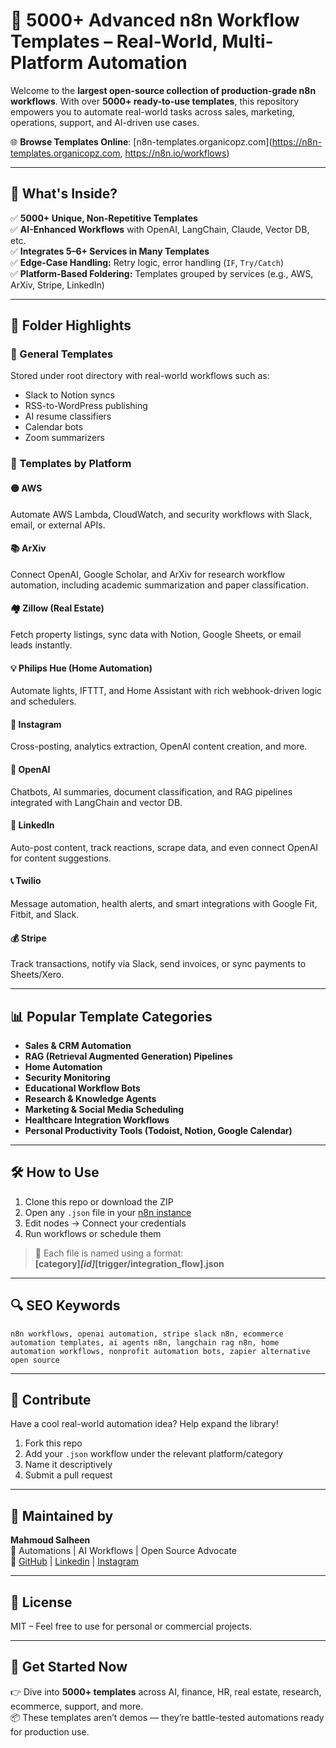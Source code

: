 # 🔄 5000+ Advanced n8n Workflow Templates – Real-World, Multi-Platform Automation

Welcome to the **largest open-source collection of production-grade n8n workflows**. With over **5000+ ready-to-use templates**, this repository empowers you to automate real-world tasks across sales, marketing, operations, support, and AI-driven use cases.

🌐 **Browse Templates Online**: [n8n-templates.organicopz.com](https://n8n-templates.organicopz.com, https://n8n.io/workflows)

---

## 🌟 What's Inside?

✅ **5000+ Unique, Non-Repetitive Templates**  
✅ **AI-Enhanced Workflows** with OpenAI, LangChain, Claude, Vector DB, etc.  
✅ **Integrates 5–6+ Services in Many Templates**  
✅ **Edge-Case Handling:** Retry logic, error handling (`IF`, `Try/Catch`)  
✅ **Platform-Based Foldering:** Templates grouped by services (e.g., AWS, ArXiv, Stripe, LinkedIn)

---

## 📂 Folder Highlights

### 🔧 General Templates
Stored under root directory with real-world workflows such as:
- Slack to Notion syncs
- RSS-to-WordPress publishing
- AI resume classifiers
- Calendar bots
- Zoom summarizers

### 🚀 Templates by Platform

#### 🟡 AWS
Automate AWS Lambda, CloudWatch, and security workflows with Slack, email, or external APIs.

#### 📚 ArXiv
Connect OpenAI, Google Scholar, and ArXiv for research workflow automation, including academic summarization and paper classification.

#### 🏘 Zillow (Real Estate)
Fetch property listings, sync data with Notion, Google Sheets, or email leads instantly.

#### 💡 Philips Hue (Home Automation)
Automate lights, IFTTT, and Home Assistant with rich webhook-driven logic and schedulers.

#### 📸 Instagram
Cross-posting, analytics extraction, OpenAI content creation, and more.

#### 💬 OpenAI
Chatbots, AI summaries, document classification, and RAG pipelines integrated with LangChain and vector DB.

#### 🔗 LinkedIn
Auto-post content, track reactions, scrape data, and even connect OpenAI for content suggestions.

#### 📞 Twilio
Message automation, health alerts, and smart integrations with Google Fit, Fitbit, and Slack.

#### 💰 Stripe
Track transactions, notify via Slack, send invoices, or sync payments to Sheets/Xero.

---

## 📊 Popular Template Categories

- **Sales & CRM Automation**
- **RAG (Retrieval Augmented Generation) Pipelines**
- **Home Automation**
- **Security Monitoring**
- **Educational Workflow Bots**
- **Research & Knowledge Agents**
- **Marketing & Social Media Scheduling**
- **Healthcare Integration Workflows**
- **Personal Productivity Tools (Todoist, Notion, Google Calendar)**

---

## 🛠 How to Use

1. Clone this repo or download the ZIP
2. Open any `.json` file in your [n8n instance](https://n8n.io/)
3. Edit nodes → Connect your credentials
4. Run workflows or schedule them

> 🧩 Each file is named using a format:  
> **[category]_[id]_[trigger/integration_flow].json**

---

## 🔍 SEO Keywords

```
n8n workflows, openai automation, stripe slack n8n, ecommerce automation templates, ai agents n8n, langchain rag n8n, home automation workflows, nonprofit automation bots, zapier alternative open source
```

---

## 🤝 Contribute

Have a cool real-world automation idea? Help expand the library!

1. Fork this repo
2. Add your `.json` workflow under the relevant platform/category
3. Name it descriptively
4. Submit a pull request

---

## 🧠 Maintained by

**Mahmoud Salheen**  
📍 Automations | AI Workflows | Open Source Advocate  
🔗 [GitHub](https://github.com/Salheen10) | [Linkedin](https://www.linkedin.com/in/mahmoud-salheen-10/) | [Instagram](https://www.instagram.com/mahmoud__salheen)



---

## 📜 License

MIT – Feel free to use for personal or commercial projects.

---

## 🚀 Get Started Now

👉 Dive into **5000+ templates** across AI, finance, HR, real estate, research, ecommerce, support, and more.  
📦 These templates aren’t demos — they’re battle-tested automations ready for production use.
